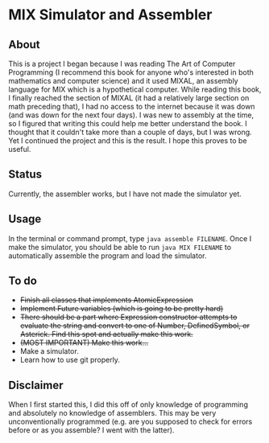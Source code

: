 # MIX Simulator and Assembler
## About
This is a project I began because I was reading The Art of Computer Programming (I recommend this book for anyone who's interested in both mathematics and computer science) and it used MIXAL, an assembly language for MIX which is a hypothetical computer. While reading this book, I finally reached the section of MIXAL (it had a relatively large section on math preceding that), I had no access to the internet because it was down (and was down for the next four days). I was new to assembly at the time, so I figured that writing this could help me better understand the book. I thought that it couldn't take more than a couple of days, but I was wrong. Yet I continued the project and this is the result. I hope this proves to be useful. 

## Status
Currently, the assembler works, but I have not made the simulator yet.

## Usage
In the terminal or command prompt, type `java assemble FILENAME`.
Once I make the simulator, you should be able to run `java MIX FILENAME` to automatically assemble the program and load the simulator. 

## To do
* ~~Finish all classes that implements AtomicExpression~~
* ~~Implement Future variables (which is going to be pretty hard)~~
* ~~There should be a part where Expression constructor attempts to evaluate the string and convert to one of Number, DefinedSymbol, or Asterick. Find this spot and actually make this work.~~
* ~~(MOST IMPORTANT) Make this work...~~
* Make a simulator.
* Learn how to use git properly.

## Disclaimer
When I first started this, I did this off of only knowledge of programming and absolutely no knowledge of assemblers. This may be very unconventionally programmed (e.g. are you supposed to check for errors before or as you assemble? I went with the latter). 

